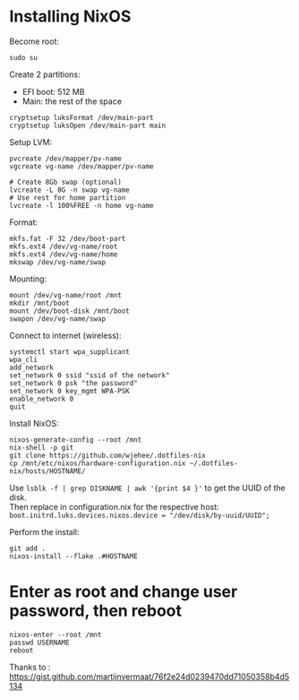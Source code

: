 # Installing NixOS

Become root:
```
sudo su
```

Create 2 partitions:
- EFI boot: 512 MB
- Main: the rest of the space

```
cryptsetup luksFormat /dev/main-part
cryptsetup luksOpen /dev/main-part main
```

Setup LVM:
```
pvcreate /dev/mapper/pv-name
vgcreate vg-name /dev/mapper/pv-name

# Create 8Gb swap (optional)
lvcreate -L 8G -n swap vg-name
# Use rest for home partition
lvcreate -l 100%FREE -n home vg-name
```

Format:
```
mkfs.fat -F 32 /dev/boot-part
mkfs.ext4 /dev/vg-name/root
mkfs.ext4 /dev/vg-name/home
mkswap /dev/vg-name/swap
```

Mounting:
```
mount /dev/vg-name/root /mnt
mkdir /mnt/boot
mount /dev/boot-disk /mnt/boot
swapon /dev/vg-name/swap
```

Connect to internet (wireless):
```
systemctl start wpa_supplicant
wpa_cli
add_network
set_network 0 ssid "ssid of the network"
set_network 0 psk "the password"
set_network 0 key_mgmt WPA-PSK
enable_network 0
quit
```

Install NixOS:
```
nixos-generate-config --root /mnt
nix-shell -p git
git clone https://github.com/wjehee/.dotfiles-nix
cp /mnt/etc/nixos/hardware-configuration.nix ~/.dotfiles-nix/hosts/HOSTNAME/
```

Use `lsblk -f | grep DISKNAME | awk '{print $4 }'` to get the UUID of the disk.    
Then replace in configuration.nix for the respective host: `boot.initrd.luks.devices.nixos.device = "/dev/disk/by-uuid/UUID";`

Perform the install:
```
git add .
nixos-install --flake .#HOSTNAME
```

# Enter as root and change user password, then reboot
```
nixos-enter --root /mnt
passwd USERNAME
reboot
```

Thanks to :
https://gist.github.com/martijnvermaat/76f2e24d0239470dd71050358b4d5134

